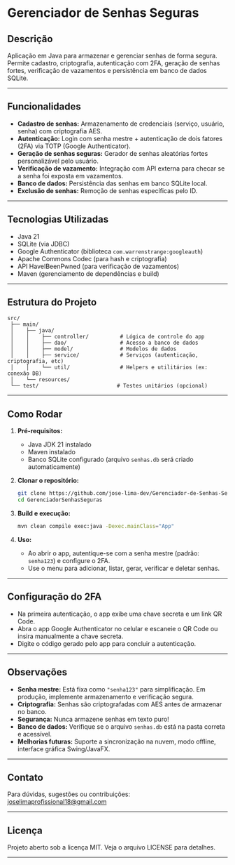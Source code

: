 # Gerenciador de Senhas Seguras

## Descrição

Aplicação em Java para armazenar e gerenciar senhas de forma segura. Permite cadastro, criptografia, autenticação com 2FA, geração de senhas fortes, verificação de vazamentos e persistência em banco de dados SQLite.

---

## Funcionalidades

* **Cadastro de senhas:** Armazenamento de credenciais (serviço, usuário, senha) com criptografia AES.
* **Autenticação:** Login com senha mestre + autenticação de dois fatores (2FA) via TOTP (Google Authenticator).
* **Geração de senhas seguras:** Gerador de senhas aleatórias fortes personalizável pelo usuário.
* **Verificação de vazamento:** Integração com API externa para checar se a senha foi exposta em vazamentos.
* **Banco de dados:** Persistência das senhas em banco SQLite local.
* **Exclusão de senhas:** Remoção de senhas específicas pelo ID.

---

## Tecnologias Utilizadas

* Java 21
* SQLite (via JDBC)
* Google Authenticator (biblioteca `com.warrenstrange:googleauth`)
* Apache Commons Codec (para hash e criptografia)
* API HaveIBeenPwned (para verificação de vazamentos)
* Maven (gerenciamento de dependências e build)

---

## Estrutura do Projeto

```
src/
 ├── main/
 │    ├── java/
 │    │    ├── controller/          # Lógica de controle do app
 │    │    ├── dao/                 # Acesso a banco de dados
 │    │    ├── model/               # Modelos de dados
 │    │    ├── service/             # Serviços (autenticação, criptografia, etc)
 │    │    └── util/                # Helpers e utilitários (ex: conexão DB)
 │    └── resources/
 └── test/                         # Testes unitários (opcional)
```

---

## Como Rodar

1. **Pré-requisitos:**

    * Java JDK 21 instalado
    * Maven instalado
    * Banco SQLite configurado (arquivo `senhas.db` será criado automaticamente)

2. **Clonar o repositório:**

   ```bash
   git clone https://github.com/jose-lima-dev/Gerenciador-de-Senhas-Seguras
   cd GerenciadorSenhasSeguras
   ```

3. **Build e execução:**

   ```bash
   mvn clean compile exec:java -Dexec.mainClass="App"
   ```

4. **Uso:**

    * Ao abrir o app, autentique-se com a senha mestre (padrão: `senha123`) e configure o 2FA.
    * Use o menu para adicionar, listar, gerar, verificar e deletar senhas.

---

## Configuração do 2FA

* Na primeira autenticação, o app exibe uma chave secreta e um link QR Code.
* Abra o app Google Authenticator no celular e escaneie o QR Code ou insira manualmente a chave secreta.
* Digite o código gerado pelo app para concluir a autenticação.

---

## Observações

* **Senha mestre:** Está fixa como `"senha123"` para simplificação. Em produção, implemente armazenamento e verificação segura.
* **Criptografia:** Senhas são criptografadas com AES antes de armazenar no banco.
* **Segurança:** Nunca armazene senhas em texto puro!
* **Banco de dados:** Verifique se o arquivo `senhas.db` está na pasta correta e acessível.
* **Melhorias futuras:** Suporte a sincronização na nuvem, modo offline, interface gráfica Swing/JavaFX.

---

## Contato

Para dúvidas, sugestões ou contribuições: [joselimaprofissional18@gmail.com](mailto:seu.email@example.com)

---

## Licença

Projeto aberto sob a licença MIT. Veja o arquivo LICENSE para detalhes.

---

